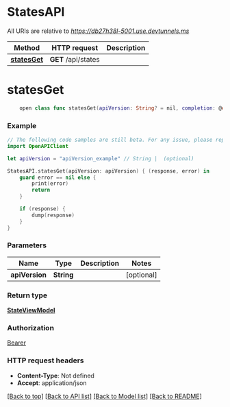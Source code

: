 # StatesAPI

All URIs are relative to *https://db27h38l-5001.use.devtunnels.ms*

Method | HTTP request | Description
------------- | ------------- | -------------
[**statesGet**](StatesAPI.md#statesget) | **GET** /api/states | 


# **statesGet**
```swift
    open class func statesGet(apiVersion: String? = nil, completion: @escaping (_ data: StateViewModel?, _ error: Error?) -> Void)
```



### Example
```swift
// The following code samples are still beta. For any issue, please report via http://github.com/OpenAPITools/openapi-generator/issues/new
import OpenAPIClient

let apiVersion = "apiVersion_example" // String |  (optional)

StatesAPI.statesGet(apiVersion: apiVersion) { (response, error) in
    guard error == nil else {
        print(error)
        return
    }

    if (response) {
        dump(response)
    }
}
```

### Parameters

Name | Type | Description  | Notes
------------- | ------------- | ------------- | -------------
 **apiVersion** | **String** |  | [optional] 

### Return type

[**StateViewModel**](StateViewModel.md)

### Authorization

[Bearer](../README.md#Bearer)

### HTTP request headers

 - **Content-Type**: Not defined
 - **Accept**: application/json

[[Back to top]](#) [[Back to API list]](../README.md#documentation-for-api-endpoints) [[Back to Model list]](../README.md#documentation-for-models) [[Back to README]](../README.md)

